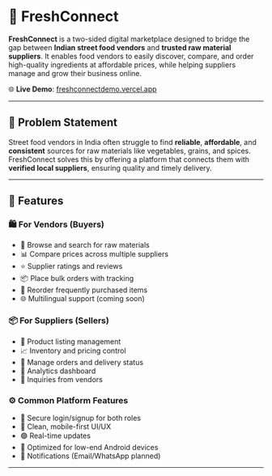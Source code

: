 # 🥦 FreshConnect

**FreshConnect** is a two-sided digital marketplace designed to bridge the gap between **Indian street food vendors** and **trusted raw material suppliers**. It enables food vendors to easily discover, compare, and order high-quality ingredients at affordable prices, while helping suppliers manage and grow their business online.

🌐 **Live Demo**: [freshconnectdemo.vercel.app](https://freshconnectdemo.vercel.app/)

---

## 📌 Problem Statement

Street food vendors in India often struggle to find **reliable**, **affordable**, and **consistent** sources for raw materials like vegetables, grains, and spices. FreshConnect solves this by offering a platform that connects them with **verified local suppliers**, ensuring quality and timely delivery.

---

## 🧩 Features

### 🛍 For Vendors (Buyers)
- 🔎 Browse and search for raw materials
- 📊 Compare prices across multiple suppliers
- ⭐ Supplier ratings and reviews
- 📦 Place bulk orders with tracking
- 📝 Reorder frequently purchased items
- 🌐 Multilingual support (coming soon)

### 📦 For Suppliers (Sellers)
- 🧾 Product listing management
- 📈 Inventory and pricing control
- 📨 Manage orders and delivery status
- 🧮 Analytics dashboard
- 💬 Inquiries from vendors

### ⚙️ Common Platform Features
- 🔐 Secure login/signup for both roles
- 🧭 Clean, mobile-first UI/UX
- 🟢 Real-time updates
- 📱 Optimized for low-end Android devices
- 🔔 Notifications (Email/WhatsApp planned)

---
